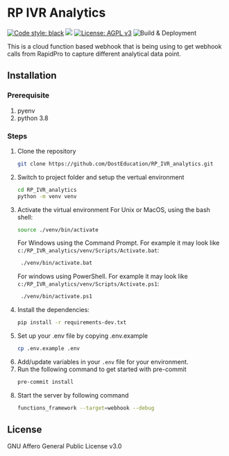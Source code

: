# RP IVR Analytics

[![Code style: black](https://img.shields.io/badge/code%20style-black-000000.svg)](https://github.com/psf/black)
![](https://github.com/DostEducation/RP_IVR_analytics/actions/workflows/pre-commit.yml/badge.svg)
[![License: AGPL v3](https://img.shields.io/badge/License-AGPL%20v3-blue.svg)](https://www.gnu.org/licenses/agpl-3.0)
![Build & Deployment](https://github.com/DostEducation/RP_IVR_analytics/actions/workflows/build.yml/badge.svg)


This is a cloud function based webhook that is being using to get webhook calls from RapidPro to capture different analytical data point.

## Installation

### Prerequisite
1. pyenv
2. python 3.8

### Steps
1. Clone the repository
    ```sh
    git clone https://github.com/DostEducation/RP_IVR_analytics.git
    ```
2. Switch to project folder and setup the vertual environment
    ```sh
    cd RP_IVR_analytics
    python -m venv venv
    ```
3. Activate the virtual environment
    For Unix or MacOS, using the bash shell:
    ```sh
    source ./venv/bin/activate
    ```
    For Windows using the Command Prompt. For example it may look like `c:/RP_IVR_analytics/venv/Scripts/Activate.bat`:
    ```sh
     ./venv/bin/activate.bat
    ```
    For windows using PowerShell. For example it may look like `c:/RP_IVR_analytics/venv/Scripts/Activate.ps1`:
    ```sh
     ./venv/bin/activate.ps1
    ```
4. Install the dependencies:
    ```sh
    pip install -r requirements-dev.txt
    ```
5. Set up your .env file by copying .env.example
    ```sh
    cp .env.example .env
    ```
6. Add/update variables in your `.env` file for your environment.
7. Run the following command to get started with pre-commit
    ```sh
    pre-commit install
    ```
8. Start the server by following command
    ```sh
    functions_framework --target=webhook --debug
    ```

## License
GNU Affero General Public License v3.0
